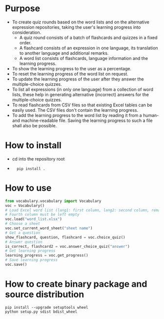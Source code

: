 # Purpose

- To create quiz rounds based on the word lists
  and on the alternative expression repositories, 
  taking the user's learning progress into consideration.
  - A quiz round consists of a batch of flashcards and quizzes
    in a fixed order.
  - A flashcard consists of an expression in one language, 
    its translation to another language and additional remarks.
  - A word list consists of flashcards, language information
    and the learning progress.
- To show the learning progress to the user as a percentage.
- To reset the learning progress of the word list on request.
- To update the learning progress of the user after they 
  answer the multiple-choice quizzes.
- To list all expressions (in only one language) from a collection of
  word lists, these help in generating alternative (incorrect) answers
  for the multiple-choice quizzes.
- To read flashcards from CSV files so that existing Excel
  tables can be easily used. The CSV files don't contain the 
  learning progress.
- To add the learning progress to the word list
  by reading it from a human- and machine-readable
  file. Saving the learning progress to such a file 
  shall also be possible.

# How to install
* cd into the repository root
* ```shell script
    pip install .
    ```
# How to use
```python
from vocabulary.vocabulary import Vocabulary
voc = Vocabulary()
# Load Excel word list (lang1: first column, lang2: second column, remarks: third column).
# Fourth column must be left empty
voc.load("word_list.xlsx")
# Choose a sheet
voc.set_current_word_sheet("sheet name")
# Get a question
show_flashcard, question, flashcard = voc.choice_quiz()
# Answer question
is_correct, flashcard2 = voc.answer_choice_quiz("answer")
# Get learning progress
learning_progress = voc.get_progress()
# Save learning progress
voc.save()
```
# How to create binary package and source distribution
```
pip install --upgrade setuptools wheel
python setup.py sdist bdist_wheel
```